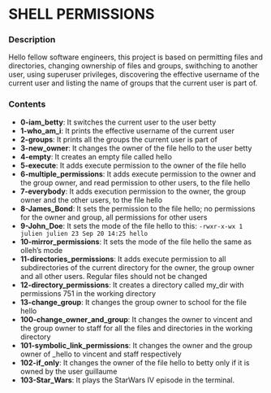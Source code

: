 # SHELL PERMISSIONS
### Description
Hello fellow software engineers, this project is based on permitting files and directories, changing ownership of files and groups, swithching to another user, using superuser privileges, discovering the effective username of the current user and listing the name of groups that the current user is part of.
### Contents
* **0-iam_betty**: It switches the current user to the user betty
* **1-who_am_i**: It prints the effective username of the current user
* **2-groups**: It prints all the groups the current user is part of
* **3-new_owner**: It changes the owner of the file hello to the user betty
* **4-empty**: It creates an empty file called hello
* **5-execute**: It adds execute permission to the owner of the file hello
* **6-multiple_permissions**: It adds execute permission to the owner and the group owner, and read permission to other users, to the file hello
* **7-everybody**: It adds execution permission to the owner, the group owner and the other users, to the file hello
* **8-James_Bond**: It sets the permission to the file hello; no permissions for the owner and group, all permissions for other users
* **9-John_Doe**: It sets the mode of the file hello to this: `-rwxr-x-wx 1 julien julien 23 Sep 20 14:25 hello`
* **10-mirror_permissions**: It sets the mode of the file hello the same as olleh’s mode
* **11-directories_permissions**: It adds execute permission to all subdirectories of the current directory for the owner, the group owner and all other users. Regular files should not be changed
* **12-directory_permissions**: It creates a directory called my_dir with permissions 751 in the working directory
* **13-change_group**: It changes the group owner to school for the file hello
* **100-change_owner_and_group**: It  changes the owner to vincent and the group owner to staff for all the files and directories in the working directory
* **101-symbolic_link_permissions**: It changes the owner and the group owner of _hello to vincent and staff respectively
* **102-if_only**: It changes the owner of the file hello to betty only if it is owned by the user guillaume
* **103-Star_Wars**: It plays the StarWars IV episode in the terminal.
